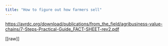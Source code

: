 ```yaml
---
title: "How to figure out how farmers sell"
---
```

https://avrdc.org/download/publications/from_the_field/agribusiness-value-chains/7-Steps-Practical-Guide_FACT-SHEET-rev2.pdf

[[raw]]
